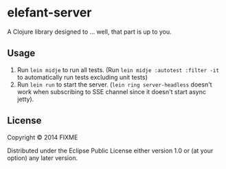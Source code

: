 # elefant-server

A Clojure library designed to ... well, that part is up to you.

## Usage

1. Run `lein midje` to run all tests. (Run `lein midje :autotest :filter -it` to automatically run tests excluding unit tests)
2. Run `lein run` to start the server. (`lein ring server-headless` doesn't work when subscribing to SSE channel since it doesn't start async jetty).

## License

Copyright © 2014 FIXME

Distributed under the Eclipse Public License either version 1.0 or (at
your option) any later version.

